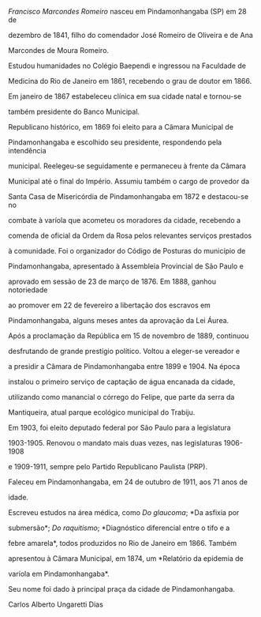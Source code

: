 

*Francisco Marcondes Romeiro* nasceu em Pindamonhangaba (SP) em 28 de

dezembro de 1841, filho do comendador José Romeiro de Oliveira e de Ana

Marcondes de Moura Romeiro.



Estudou humanidades no Colégio Baependi e ingressou na Faculdade de

Medicina do Rio de Janeiro em 1861, recebendo o grau de doutor em 1866.

Em janeiro de 1867 estabeleceu clínica em sua cidade natal e tornou-se

também presidente do Banco Municipal.



Republicano histórico, em 1869 foi eleito para a Câmara Municipal de

Pindamonhangaba e escolhido seu presidente, respondendo pela intendência

municipal. Reelegeu-se seguidamente e permaneceu à frente da Câmara

Municipal até o final do Império. Assumiu também o cargo de provedor da

Santa Casa de Misericórdia de Pindamonhangaba em 1872 e destacou-se no

combate à varíola que acometeu os moradores da cidade, recebendo a

comenda de oficial da Ordem da Rosa pelos relevantes serviços prestados

à comunidade. Foi o organizador do Código de Posturas do município de

Pindamonhangaba, apresentado à Assembleia Provincial de São Paulo e

aprovado em sessão de 23 de março de 1876. Em 1888, ganhou notoriedade

ao promover em 22 de fevereiro a libertação dos escravos em

Pindamonhangaba, alguns meses antes da aprovação da Lei Áurea.



Após a proclamação da República em 15 de novembro de 1889, continuou

desfrutando de grande prestígio político. Voltou a eleger-se vereador e

a presidir a Câmara de Pindamonhangaba entre 1899 e 1904. Na época

instalou o primeiro serviço de captação de água encanada da cidade,

utilizando como manancial o córrego do Felipe, que parte da serra da

Mantiqueira, atual parque ecológico municipal do Trabiju.



Em 1903, foi eleito deputado federal por São Paulo para a legislatura

1903-1905. Renovou o mandato mais duas vezes, nas legislaturas 1906-1908

e 1909-1911, sempre pelo Partido Republicano Paulista (PRP).



Faleceu em Pindamonhangaba, em 24 de outubro de 1911, aos 71 anos de

idade.



Escreveu estudos na área médica, como *Do glaucoma*; *Da asfixia por

submersão*; *Do raquitismo*; *Diagnóstico diferencial entre o tifo e a

febre amarela*, todos produzidos no Rio de Janeiro em 1866. Também

apresentou à Câmara Municipal, em 1874, um *Relatório da epidemia de

varíola em Pindamonhangaba*.



Seu nome foi dado à principal praça da cidade de Pindamonhangaba.



Carlos Alberto Ungaretti Dias



